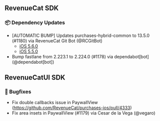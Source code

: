 ## RevenueCat SDK
### 📦 Dependency Updates
* [AUTOMATIC BUMP] Updates purchases-hybrid-common to 13.5.0 (#1180) via RevenueCat Git Bot (@RCGitBot)
  * [iOS 5.6.0](https://github.com/RevenueCat/purchases-ios/releases/tag/5.6.0)
  * [iOS 5.5.0](https://github.com/RevenueCat/purchases-ios/releases/tag/5.5.0)
* Bump fastlane from 2.223.1 to 2.224.0 (#1178) via dependabot[bot] (@dependabot[bot])

## RevenueCatUI SDK
### 🐞 Bugfixes
* Fix double callbacks issue in PaywallView (https://github.com/RevenueCat/purchases-ios/pull/4333)
* Fix area insets in PaywallView (#1179) via Cesar de la Vega (@vegaro)

